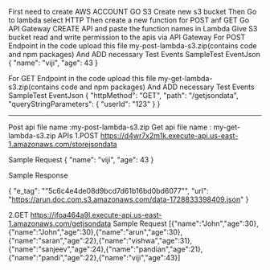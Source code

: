 First need to create AWS ACCOUNT
GO S3 Create new s3 bucket
Then Go to lambda select HTTP
Then create a new function for POST anf GET
Go API Gateway CREATE API and paste the function names in Lambda
Give S3 bucket read and write permission to the apis via API Gateway
For POST Endpoint in the code upload this file my-post-lambda-s3.zip(contains code and npm packages)
  And ADD necessary Test Events
  SampleTest EventJson
  {
  "name": "viji",
  "age": 43
}

For GET Endpoint in the code upload this file my-get-lambda-s3.zip(contains code and npm packages)
  And ADD necessary Test Events
  SampleTest EventJson
  {
  "httpMethod": "GET",
  "path": "/getjsondata",
  "queryStringParameters": {
    "userId": "123"
  }
}
******************************************************************************************************************************************************************************************************************************************************************************

Post api file name :my-post-lambda-s3.zip
Get api file name : my-get-lambda-s3.zip
APIs
1.POST
https://d4wr7x2m1k.execute-api.us-east-1.amazonaws.com/storejsondata

Sample Request
{
  "name": "viji",
  "age": 43
}

Sample Response

{
    "e_tag": "\"5c6c4e4de08d9bcd7d61b16bd0bd6077\"",
    "url": "https://arun.doc.com.s3.amazonaws.com/data-1728833398409.json"
}


2.GET
https://jfoa464a9l.execute-api.us-east-1.amazonaws.com/getjsondata
Sample Request
[{"name":"John","age":30},{"name":"John","age":30},{"name":"arun","age":30},{"name":"saran","age":22},{"name":"vishwa","age":31},{"name":"sanjeev","age":24},{"name":"pandian","age":21},{"name":"pandi","age":22},{"name":"viji","age":43}]


